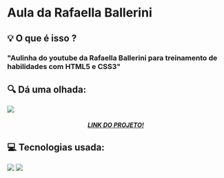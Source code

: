 # Aula da Rafaella Ballerini
<h2> 💡 O que é isso ?</h2>
    <h3>"Aulinha do youtube da Rafaella Ballerini para treinamento de habilidades com HTML5 e CSS3"</h3>
<div>
  <h2> 🔍 Dá uma olhada:</h2>
  <img src="https://user-images.githubusercontent.com/65000871/147419409-8da606fd-a24c-40d8-99d4-ac05e1544621.png" />
  <h5 align="center"><a href="https://landing-page-responsiva02.netlify.app/">LINK DO PROJETO!</a> </h5>
</div>

<div>
  <h2> 💻 Tecnologias usada:</h2>
  <img src="https://img.shields.io/badge/HTML5-E34F26?style=for-the-badge&logo=html5&logoColor=white" />
  <img src="https://img.shields.io/badge/CSS3-1572B6?style=for-the-badge&logo=css3&logoColor=white" />
</div>
